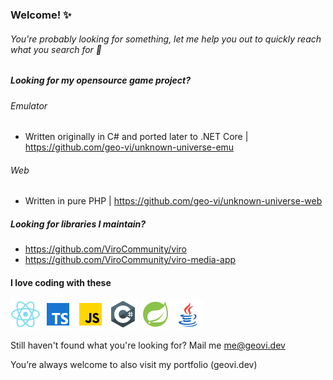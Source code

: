 ### Welcome! :sparkles:

###### You're probably looking for something, let me help you out to quickly reach what you search for :rocket:

##### Looking for my opensource game project?
###### Emulator 
- Written originally in C# and ported later to .NET Core | https://github.com/geo-vi/unknown-universe-emu

###### Web
- Written in pure PHP | https://github.com/geo-vi/unknown-universe-web

##### Looking for libraries I maintain?
* https://github.com/ViroCommunity/viro
* https://github.com/ViroCommunity/viro-media-app

#### I love coding with these
![React image](/icons8-react-native-48.png) ![Typescript image](/icons8-typescript-48.png) ![JS image](/icons8-javascript-48.png) ![C# Image](/icons8-c-sharp-logo-48.png) ![Spring image](/icons8-spring-logo-48.png) ![Java Image](/icons8-java-48.png)

Still haven't found what you're looking for?
Mail me me@geovi.dev

You’re always welcome to also visit my portfolio (geovi.dev)

<!-- If you're here, I've got an easter egg for you, on my website if you press the letters H-E-S-O-Y-A-M a "intro" version of my portfolio will appear. Hope to bring you some hardcore nostalgia
Best regards, Giovi
--!> 
